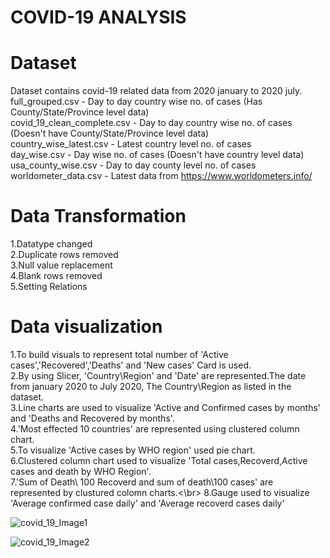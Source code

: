 # COVID-19 ANALYSIS
# Dataset
Dataset contains covid-19 related data from 2020 january to 2020 july. 
full_grouped.csv - Day to day country wise no. of cases (Has County/State/Province level data)</br>
covid_19_clean_complete.csv - Day to day country wise no. of cases (Doesn't have County/State/Province level data)</br>
country_wise_latest.csv - Latest country level no. of cases</br>
day_wise.csv - Day wise no. of cases (Doesn't have country level data)</br>
usa_county_wise.csv - Day to day county level no. of cases</br>
worldometer_data.csv - Latest data from https://www.worldometers.info/</br>

# Data Transformation
1.Datatype changed</br>
2.Duplicate rows removed </br>
3.Null value replacement </br>
4.Blank rows removed </br>
5.Setting Relations </br>

# Data visualization

 1.To build visuals to represent total number of 'Active cases','Recovered','Deaths' and 'New cases' Card is used. </br>
 2.By using Slicer, 'Country\Region' and 'Date' are represented.The date from january 2020 to July 2020, The Country\Region as listed in the dataset.</br>
 3.Line charts are used to visualize 'Active and Confirmed cases by months' and 'Deaths and Recovered by months'.</br>
 4.'Most effected 10 countries' are represented using clustered column chart.</br>
 5.To visualize 'Active cases by WHO region' used pie chart. </br>
 6.Clustered column chart  used to visualize 'Total cases,Recoverd,Active cases and death by WHO Region'.</br>
 7.'Sum of Death\ 100 Recoverd and sum of death\100 cases' are represented by clustured colomn charts.<\br>
 8.Gauge used to visualize 'Average confirmed case daily' and 'Average recoverd cases daily' </br>



 ![covid_19_Image1](https://github.com/user-attachments/assets/2f6e1322-b117-4815-a297-67cf9f4334bc)</br>


 
 ![covid_19_Image2](https://github.com/user-attachments/assets/002e14da-a22c-48f8-a5cd-6a47f7aba7e6)

 


 
